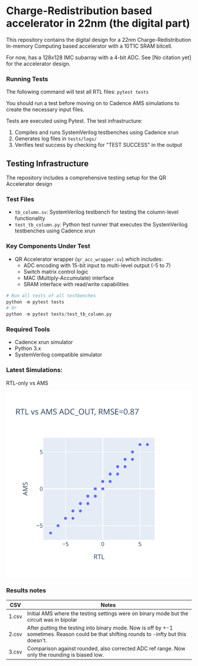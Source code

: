 # Charge-Redistribution based accelerator in 22nm (the digital part)

This repository contains the digital design for a 22nm Charge-Redistribution In-memory Computing based accelerator with a 10T1C SRAM bitcell.

For now, has a 128x128 IMC subarray with a 4-bit ADC. See [No citation yet] for the accelerator design.

### Running Tests

The following command will test all RTL files:
`pytest tests`

You should run a test before moving on to Cadence AMS simulations to create the necessary input files.

Tests are executed using Pytest. The test infrastructure:
1. Compiles and runs SystemVerilog testbenches using Cadence xrun
2. Generates log files in `tests/logs/`
3. Verifies test success by checking for "TEST SUCCESS" in the output
## Testing Infrastructure

The repository includes a comprehensive testing setup for the QR Accelerator design

### Test Files
- `tb_column.sv`: SystemVerilog testbench for testing the column-level functionality
- `test_tb_column.py`: Python test runner that executes the SystemVerilog testbenches using Cadence xrun

### Key Components Under Test
- QR Accelerator wrapper (`qr_acc_wrapper.sv`) which includes:
  - ADC encoding with 15-bit input to multi-level output (-5 to 7)
  - Switch matrix control logic
  - MAC (Multiply-Accumulate) interface
  - SRAM interface with read/write capabilities


```python
# Run all tests of all testbenches
python -m pytest tests
# Or
python -m pytest tests/test_tb_column.py
```

### Required Tools
- Cadence xrun simulator
- Python 3.x
- SystemVerilog compatible simulator

### Latest Simulations:

RTL-only vs AMS

![alt](images/rtl_vs_ams.svg)


### Results notes

| CSV | Notes |
|--|--|
| 1.csv | Initial AMS where the testing settings were on binary mode but the circuit was in bipolar |
| 2.csv | After putting the testing into binary mode. Now is off by +-1 sometimes. Reason could be that shifting rounds to -infty but this doesn't. |
| 3.csv | Comparison against rounded, also corrected ADC ref range. Now only the rounding is biased low. |
